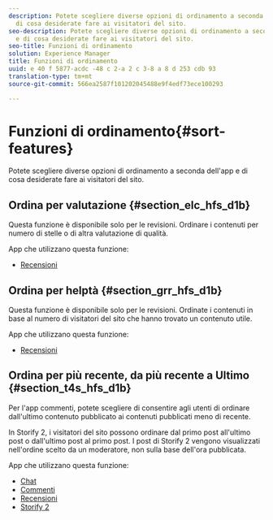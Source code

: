 ```yaml
---
description: Potete scegliere diverse opzioni di ordinamento a seconda dell'app e
  di cosa desiderate fare ai visitatori del sito.
seo-description: Potete scegliere diverse opzioni di ordinamento a seconda dell'app
  e di cosa desiderate fare ai visitatori del sito.
seo-title: Funzioni di ordinamento
solution: Experience Manager
title: Funzioni di ordinamento
uuid: e 40 f 5877-acdc -48 c 2-a 2 c 3-8 a 8 d 253 cdb 93
translation-type: tm+mt
source-git-commit: 566ea2587f101202045488e9f4edf73ece100293

---
```



# Funzioni di ordinamento{#sort-features}

Potete scegliere diverse opzioni di ordinamento a seconda dell'app e di cosa desiderate fare ai visitatori del sito.

## Ordina per valutazione {#section_elc_hfs_d1b}

Questa funzione è disponibile solo per le revisioni. Ordinare i contenuti per numero di stelle o di altra valutazione di qualità.

App che utilizzano questa funzione:

* [Recensioni](/help/using/c-about-apps/c-reviews-app/c-reviews-app.md#c_reviews_app)

## Ordina per helptà {#section_grr_hfs_d1b}

Questa funzione è disponibile solo per le revisioni. Ordinate i contenuti in base al numero di visitatori del sito che hanno trovato un contenuto utile.

App che utilizzano questa funzione:

* [Recensioni](/help/using/c-about-apps/c-reviews-app/c-reviews-app.md#c_reviews_app)

## Ordina per più recente, da più recente a Ultimo {#section_t4s_hfs_d1b}

Per l'app commenti, potete scegliere di consentire agli utenti di ordinare dall'ultimo contenuto pubblicato ai contenuti pubblicati meno di recente.

In Storify 2, i visitatori del sito possono ordinare dal primo post all'ultimo post o dall'ultimo post al primo post. I post di Storify 2 vengono visualizzati nell'ordine scelto da un moderatore, non sulla base dell'ora pubblicata.

App che utilizzano questa funzione:

* [Chat](/help/using/c-about-apps/c-chat-app/c-chat-app.md#c_chat_app)
* [Commenti](/help/using/c-about-apps/c-comments/c-comments.md)
* [Recensioni](/help/using/c-about-apps/c-reviews-app/c-reviews-app.md#c_reviews_app)
* [Storify 2](/help/using/c-about-apps/c-storify2/c-storify2.md#c_storify2)

